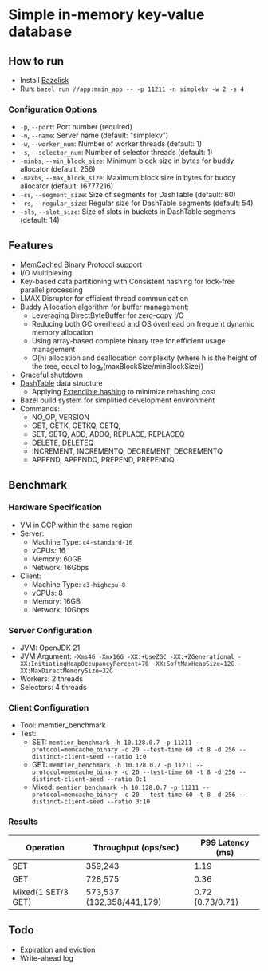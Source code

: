 # Simple in-memory key-value database
## How to run
- Install [Bazelisk](https://bazel.build/install/bazelisk)
- Run: `bazel run //app:main_app -- -p 11211 -n simplekv -w 2 -s 4`
### Configuration Options
- `-p`, `--port`: Port number (required)
- `-n`, `--name`: Server name (default: "simplekv")
- `-w`, `--worker_num`: Number of worker threads (default: 1)
- `-s`, `--selector_num`: Number of selector threads (default: 1)
- `-minbs`, `--min_block_size`: Minimum block size in bytes for buddy allocator (default: 256)
- `-maxbs`, `--max_block_size`: Maximum block size in bytes for buddy allocator (default: 16777216)
- `-ss`, `--segment_size`: Size of segments for DashTable (default: 60)
- `-rs`, `--regular_size`: Regular size for DashTable segments (default: 54)
- `-sls`, `--slot_size`: Size of slots in buckets in DashTable segments (default: 14)
## Features
- [MemCached Binary Protocol](https://docs.memcached.org/protocols/binary/) support
- I/O Multiplexing
- Key-based data partitioning with Consistent hashing for lock-free parallel processing
- LMAX Disruptor for efficient thread communication
- Buddy Allocation algorithm for buffer management:
  - Leveraging DirectByteBuffer for zero-copy I/O
  - Reducing both GC overhead and OS overhead on frequent dynamic memory allocation
  - Using array-based complete binary tree for efficient usage management
  - O(h) allocation and deallocation complexity (where h is the height of the tree, equal to log₂(maxBlockSize/minBlockSize))
- Graceful shutdown
- [DashTable](https://github.com/dragonflydb/dragonfly/blob/main/docs/dashtable.md) data structure
  - Applying [Extendible hashing](https://en.wikipedia.org/wiki/Extendible_hashing) to minimize rehashing cost
- Bazel build system for simplified development environment
- Commands:
    - NO_OP, VERSION
    - GET, GETK, GETKQ, GETQ, 
    - SET, SETQ, ADD, ADDQ, REPLACE, REPLACEQ
    - DELETE, DELETEQ
    - INCREMENT, INCREMENTQ, DECREMENT, DECREMENTQ
    - APPEND, APPENDQ, PREPEND, PREPENDQ
## Benchmark
### Hardware Specification
- VM in GCP within the same region
- Server: 
  - Machine Type: `c4-standard-16`
  - vCPUs: 16
  - Memory: 60GB
  - Network: 16Gbps
- Client:
  - Machine Type: `c3-highcpu-8`
  - vCPUs: 8
  - Memory: 16GB
  - Network: 10Gbps
### Server Configuration
- JVM: OpenJDK 21
- JVM Argument: `-Xms4G -Xmx16G -XX:+UseZGC -XX:+ZGenerational -XX:InitiatingHeapOccupancyPercent=70 -XX:SoftMaxHeapSize=12G -XX:MaxDirectMemorySize=32G`
- Workers: 2 threads
- Selectors: 4 threads
### Client Configuration
- Tool: memtier_benchmark
- Test:
  - SET: `memtier_benchmark -h 10.128.0.7 -p 11211 --protocol=memcache_binary -c 20 --test-time 60 -t 8 -d 256 --distinct-client-seed --ratio 1:0`
  - GET: `memtier_benchmark -h 10.128.0.7 -p 11211 --protocol=memcache_binary -c 20 --test-time 60 -t 8 -d 256 --distinct-client-seed --ratio 0:1`
  - Mixed: `memtier_benchmark -h 10.128.0.7 -p 11211 --protocol=memcache_binary -c 20 --test-time 60 -t 8 -d 256 --distinct-client-seed --ratio 3:10`
### Results
| Operation          | Throughput (ops/sec)      | P99 Latency (ms) |
|--------------------|---------------------------|------------------|
| SET                | 359,243                   | 1.19             |
| GET                | 728,575                   | 0.36             |
| Mixed(1 SET/3 GET) | 573,537 (132,358/441,179) | 0.72 (0.73/0.71) |
## Todo
- Expiration and eviction
- Write-ahead log